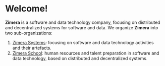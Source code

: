 # Welcome!

**Zimera** is a software and data technology company, focusing on distributed and decentralized systems for software and data. We organize **Zimera** into two sub-organizations:

1.  [Zimera Systems](https://github.com/zimera-systems): focusing on software and data technology activities and their artefacts.
2.  [Zimera School](https://github.com/zimera-school): human resources and talent preparation in software and data technology, based on distributed and decentralized systems.
